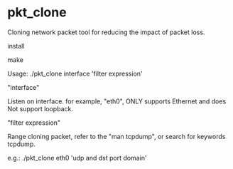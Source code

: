 pkt_clone
=========

Cloning network packet tool for reducing the impact of packet loss. 


install

make


Usage: ./pkt_clone interface 'filter expression'

"interface"

Listen on interface. for example, "eth0", ONLY supports Ethernet and does Not support loopback.

"filter expression"

Range cloning packet, refer to the "man tcpdump", or search for keywords tcpdump.

e.g.: ./pkt_clone eth0 'udp and dst port domain'
